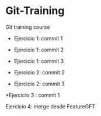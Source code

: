 # Git-Training
Git training course

* Ejercicio 1: commit 1
* Ejercicio 1: commit 2
* Ejercicio 1: commit 3

* Ejercicio 2: commit 2
* Ejercicio 2: commit 3

*Ejercicio 3 : commit 1

Ejercicio 4: merge desde FeatureGFT